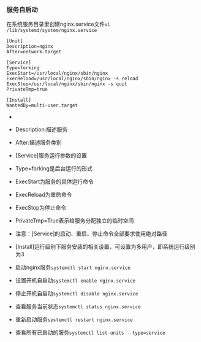 ### 服务自启动
在系统服务目录里创建nginx.service文件`vi /lib/systemd/system/nginx.service`
``` shell
[Unit]
Description=nginx
After=network.target
  
[Service]
Type=forking
ExecStart=/usr/local/nginx/sbin/nginx
ExecReload=/usr/local/nginx/sbin/nginx -s reload
ExecStop=/usr/local/nginx/sbin/nginx -s quit
PrivateTmp=true
  
[Install]
WantedBy=multi-user.target
```
- [Unit]:服务的说明
- Description:描述服务
- After:描述服务类别
- \[Service]服务运行参数的设置
- Type=forking是后台运行的形式
- ExecStart为服务的具体运行命令
- ExecReload为重启命令
- ExecStop为停止命令
- PrivateTmp=True表示给服务分配独立的临时空间
- 注意：\[Service]的启动、重启、停止命令全部要求使用绝对路径
- \[Install]运行级别下服务安装的相关设置，可设置为多用户，即系统运行级别为3

- 启动nginx服务`systemctl start nginx.service`
- 设置开机自启动`systemctl enable nginx.service`
- 停止开机自启动`systemctl disable nginx.service`
- 查看服务当前状态`systemctl status nginx.service`
- 重新启动服务`systemctl restart nginx.service`
- 查看所有已启动的服务`systemctl list-units --type=service`